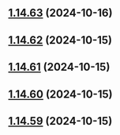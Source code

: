 ## [1.14.63](https://github.com/msobiecki/algorithm/compare/v1.14.62...v1.14.63) (2024-10-16)



## [1.14.62](https://github.com/msobiecki/algorithm/compare/v1.14.61...v1.14.62) (2024-10-15)



## [1.14.61](https://github.com/msobiecki/algorithm/compare/v1.14.60...v1.14.61) (2024-10-15)



## [1.14.60](https://github.com/msobiecki/algorithm/compare/v1.14.59...v1.14.60) (2024-10-15)



## [1.14.59](https://github.com/msobiecki/algorithm/compare/v1.14.58...v1.14.59) (2024-10-15)



